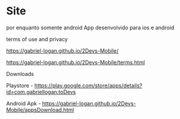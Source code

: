 # Site

por enquanto somente android
App desenvolvido para ios e android

terms of use and privacy

https://gabriel-logan.github.io/2Devs-Mobile/

https://gabriel-logan.github.io/2Devs-Mobile/terms.html

Downloads

Playstore - https://play.google.com/store/apps/details?id=com.gabriellogan.toDevs

Android Apk - https://gabriel-logan.github.io/2Devs-Mobile/appsDownload.html
